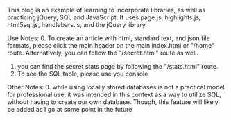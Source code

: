 This blog is an example of learning to incorporate libraries, as well as practicing jQuery, SQL and JavaScript. It uses page.js, highlights.js, html5sql.js, handlebars.js, and the jQuery library.

Use Notes:
0. To create an article with html, standard text, and json file formats, please click the main header on the main index.html or "/home" route. Alternatively, you can follow the "/secret.html" route as well.
1. you can find the secret stats page by following the "/stats.html" route.
2. To see the SQL table, please use you console


Other Notes:
0. while using locally stored databases is not a practical model for professional use, it was intended in this context as a way to utilize SQL, without having to create our own database. Though, this feature will likely be added as I go at some point in the future
